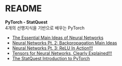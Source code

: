 # README
**PyTorch - StatQuest**  
4개의 선행지식을 기반으로 배우는 PyTorch
  * [The Essential Main Ideas of Neural Networks](https://youtu.be/CqOfi41LfDw)
  * [Neural Networks Pt. 2: Backpropagation Main Ideas](https://youtu.be/IN2XmBhILt4)
  * [Neural Networks Pt. 3: ReLU In Action!!!](https://youtu.be/68BZ5f7P94E)
  * [Tensors for Neural Networks, Clearly Explained!!!](https://youtu.be/L35fFDpwIM4)
  * [The StatQuest Introduction to PyTorch](https://youtu.be/FHdlXe1bSe4)
